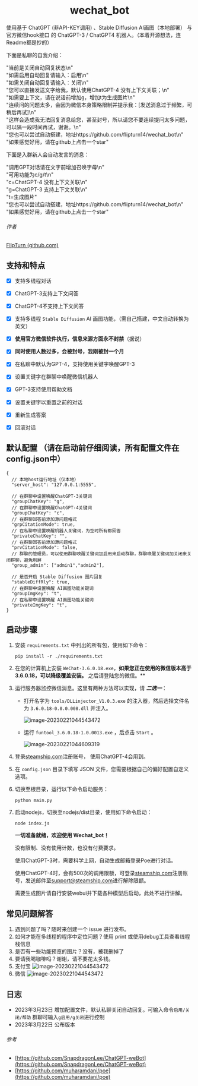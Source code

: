 <h1 align="center">wechat_bot</h1>




使用基于 ChatGPT (非API-KEY调用) 、Stable Diffusion AI画图（本地部署） 与 官方微信hook接口 的 ChatGPT-3 / ChatGPT4 机器人。（本着开源想法，连Readme都是抄的）

下面是私聊的自我介绍：

"当前是关闭自动回复状态\n" \
"如需启用自动回复请输入：启用\n" \
"如需关闭自动回复请输入：关闭\n" \
"您可以直接发送文字给我，默认使用ChatGPT-4 没有上下文关联；\n" \
"如需要上下文，请在说话前增加g，增加t为生成图片\n" \
"连续问的问题太多，会因为微信本身策略限制并提示我：[发送消息过于频繁，可稍后再试]\n" \
"这样会造成我无法回复消息给您，甚至封号，所以请您不要连续提问太多问题，可以隔一段时间再试，谢谢。\n" \
"您也可以尝试自动搭建，地址https://github.com/flipturn14/wechat_bot\n" \
"如果感觉好用，请在github上点击一个star"

下面是入群新人会自动发言的消息：

"调用GPT对话请在文字前增加召唤字母\n" \
"可用功能为c/g/t\n" \
"c=ChatGPT-4 没有上下文关联\n" \
"g=ChatGPT-3 支持上下文关联\n" \
"t=生成图片" \
"您也可以尝试自动搭建，地址https://github.com/flipturn14/wechat_bot\n" \
"如果感觉好用，请在github上点击一个star"

###### 作者

[FlipTurn (github.com)](https://github.com/flipturn14)

## 支持和特点

- [x] 支持多线程对话
- [x] ChatGPT-3支持上下文问答
- [x] ChatGPT-4不支持上下文问答
- [x] 支持多线程 `Stable Diffusion` AI 画图功能，（需自己搭建，中文自动转换为英文）
- [x] **使用官方微信软件执行，信息来源方面永不封禁**（据说）
- [x] **同时使用人数过多，会被封号，我刚被封一个月**
- [x] 在私聊中默认为GPT-4，支持使用关键字唤醒GPT-3
- [x] 设置关键字在群聊中唤醒微信机器人
- [x] GPT-3支持使用帮助文档
- [x] 设置关键字以重置之前的对话
- [x] 重新生成答案
- [x] 回滚对话


## 默认配置 （请在启动前仔细阅读，所有配置文件在config.json中）

```
{
  // 本地host运行地址（仅本地）
  "server_host": "127.0.0.1:5555",

  // 在群聊中设置唤醒ChatGPT-3关键词
  "groupChatKey": "g",
  // 在群聊中设置唤醒ChatGPT-4关键词
  "groupChatKey": "c",
  // 在群聊回答前添加源问题格式
  "grpCitationMode": true,
  // 在私聊中设置唤醒机器人关键词，为空时所有都回答
  "privateChatKey": "",
  // 在群聊回答前添加源问题格式
  "prvCitationMode": false,
  // 群聊的管理员，可以使用群聊唤醒关键词加启用来启动群聊，群聊唤醒关键词加关闭来关闭群聊，避免刷屏
  "group_admin": ["admin1","admin2"],
  
  // 是否开启 Stable Diffusion 图片回复
  "stableDiffRly": true,
  // 在群聊中设置唤醒 AI画图功能关键词
  "groupImgKey": "t",
  // 在私聊中设置唤醒 AI画图功能关键词
  "privateImgKey": "t",
}
```





## 启动步骤

1. 安装 `requirements.txt` 中列出的所有包，使用如下命令：

   ```
   pip install -r ./requirements.txt
   ```

2. 在您的计算机上安装 `WeChat-3.6.0.18.exe`，**如果您正在使用的微信版本高于3.6.0.18，可以降级覆盖安装。** 之后请登陆您的微信。**

3. 运行服务器监控微信消息。这里有两种方法可以实现，请 ***二选一***：

   - 打开名字为 `tools/DLLinjector_V1.0.3.exe` 的注入器，然后选择文件名为 `3.6.0.18-0.0.0.008.dll` 并注入。

     ![image-20230221044543472](assets/image-20230221044543472.png)

   - 运行 `funtool_3.6.0.18-1.0.0013.exe` ，后点击 `Start` 。

     ![image-20230221044609319](assets/image-20230221044609319.png)

4. 登录[steamship.com](https://www.steamship.com)注册账号， 使用ChatGPT-4会用到。

5. 在 `config.json` 目录下填写 JSON 文件，您需要根据自己的偏好配置自定义选项。

6. 切换至根目录，运行以下命令启动服务：

   ```
   python main.py
   ```

7. 启动nodejs，切换至nodejs/dist目录，使用如下命令启动：

   ```
   node index.js
   ```


   **一切准备就绪，欢迎使用 Wechat_bot！** 

    没有限制、没有使用计数，也没有付费要求。 

    使用ChatGPT-3时，需要科学上网，自动生成邮箱登录Poe进行对话。

    使用ChatGPT-4时，会有500次的调用限额，可登录[steamship.com](https://www.steamship.com)注册账号，发送邮件至[support@steamship.com](support@steamship.com)进行解除限额。

    需要生成图片请自行安装webui并下载各种模型后启动，此处不进行讲解。



## 常见问题解答

1. 遇到问题了吗？随时来创建一个 issue 进行发布。
2. 如何才能在多线程的程序中定位问题？使用 print 或使用debug工具查看线程栈信息
3. 是否有一些功能预览的图片？没有，被我删掉了
4. 要请我喝咖啡吗？谢谢，请不要花太多钱。
5. 支付宝
   ![image-20230221044543472](assets/zfb.png)
6. 微信
   ![image-20230221044543472](assets/wx.png)

## 日志

- 2023年3月23日 增加配置文件，默认私聊关闭自动回复。可输入命令`启用/关闭/帮助` 群聊可输入`g启用/g关闭`进行控制
- 2023年3月22日 公布版本





###### 参考

- [https://github.com/SnapdragonLee/ChatGPT-weBot](https://github.com/SnapdragonLee/ChatGPT-weBot)
- [https://github.com/muharamdani/poe](https://github.com/muharamdani/poe)

